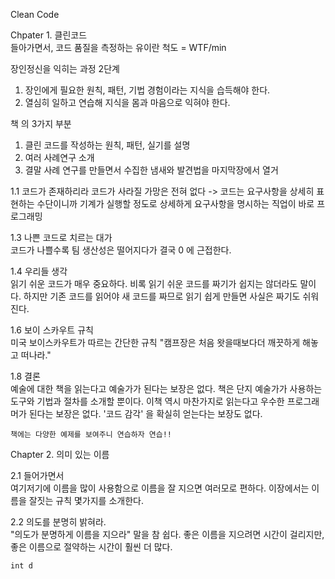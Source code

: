 Clean Code

Chpater 1. 클린코드  
들아가면서, 코드 품질을 측정하는 유이란 척도 = WTF/min

장인정신을 익히는 과정 2단계
1. 장인에게 필요한 원칙, 패턴, 기법 경험이라는 지식을 습득해야 한다.
2. 열심히 일하고 연습해 지식을 몸과 마음으로 익혀야 한다.


책 의 3가지 부분
1. 클린 코드를 작성하는 원칙, 패턴, 실기를 설명
2. 여러 사례연구 소개
3. 결말 사례 연구를 만들면서 수집한 냄새와 발견법을 마지막장에서 열거

1.1 코드가 존재하리라
	코드가 사라질 가망은 전혀 없다
	-> 코드는 요구사항을 상세히 표현하는 수단이니까
	기계가 실행할 정도로 상세하게 요구사항을 명시하는 직업이 바로 프로그래밍


1.3 나쁜 코드로 치르는 대가  
	코드가 나쁠수록 팀 생산성은 떨어지다가 결국 0 에 근접한다.

1.4 우리들 생각  
	읽기 쉬운 코드가 매우 중요하다. 비록 읽기 쉬운 코드를 짜기가 쉽지는 않더라도 말이다.
	하지만 기존 코드를 읽어야 새 코드를 짜므로 읽기 쉽게 만들면 사실은 짜기도 쉬워진다.

1.6 보이 스카우트 규칙  
	미국 보이스카우트가 따르는 간단한 규칙
		"캠프장은 처음 왓을때보다더 깨끗하게 해놓고 떠나라."

1.8 결론  
	예술에 대한 책을 읽는다고 예술가가 된다는 보장은 없다.
	책은 단지 예술가가 사용하는 도구와 기법과 절차를 소개할 뿐이다.
	이책 역시 마찬가지로 읽는다고 우수한 프로그래머가 된다는 보장은 없다.
	'코드 감각' 을 확실히 얻는다는 보장도 없다.

	책에는 다양한 예제를 보여주니 연습하자 연습!!

Chapter 2. 의미 있는 이름

2.1 들어가면서   
	여기저기에 이름을 많이 사용함으로 이름을 잘 지으면 여러모로 편하다.
	이장에서는 이름을 잘짓는 규칙 몇가지를 소개한다.

2.2 의도를 분명히 밝혀라.  
	"의도가 분명하게 이름을 지으라" 말을 참 쉽다.
	좋은 이름을 지으려면 시간이 걸리지만, 좋은 이름으로 절약하는 시간이 훨씬 더 많다.

	int d
	
